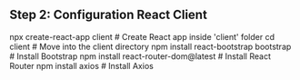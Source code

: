 ## Step 2: Configuration React Client 
npx create-react-app client             # Create React app inside 'client' folder
cd client                               # Move into the client directory
npm install react-bootstrap bootstrap   # Install Bootstrap
npm install react-router-dom@latest     # Install React Router
npm install axios                       # Install Axios


